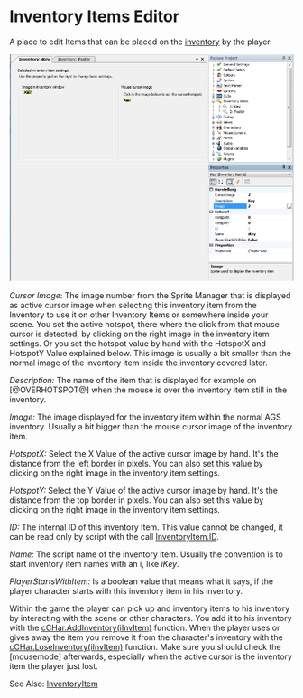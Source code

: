 # Inventory Items Editor

A place to edit Items that can be placed on the [inventory](Settingupthegame#inventory) by the player.

![Screenshot Inventory Item Editor](images/EditorInventoryItems_img1.png)


_Cursor Image_: The image number from the Sprite Manager that is displayed as active cursor image when selecting this inventory item from the Inventory to use it on other Inventory Items or somewhere inside your scene. You set the active hotspot, there where the click from that mouse cursor is detected, by clicking on the right image in the inventory item settings. Or you set the hotspot value by hand with the HotspotX and HotspotY Value explained below.
This image is usually a bit smaller than the normal image of the inventory item inside the inventory covered later.

_Description:_ The name of the item that is displayed for example on [@OVERHOTSPOT@] when the mouse is over the inventory item still in the inventory.

_Image:_ The image displayed for the inventory item within the normal AGS inventory. Usually a bit bigger than the mouse cursor image of the inventory item.


_HotspotX:_ Select the X Value of the active cursor image by hand. It's the distance from the left border in pixels. You can also set this value by clicking on the right image in the inventory item settings.

_HotspotY:_ Select the Y Value of the active cursor image by hand. It's the distance from the top border in pixels. You can also set this value by clicking on the right image in the inventory item settings.

_ID:_ The internal ID of this inventory Item. This value cannot be changed, it can be read only by script with the call [InventoryItem.ID](InventoryItem#id).

_Name:_ The script name of the inventory item. Usually the convention is to start inventory item names with an i, like _iKey_.

_PlayerStartsWithItem:_ Is a boolean value that means what it says, if the player character starts with this inventory item in his inventory.

Within the game the player can pick up and inventory items to his inventory by interacting with the scene or other characters. You add it to his inventory with the [cCHar.AddInventory(iInvItem)](Character#addinventory) function. When the player uses or gives away the item you remove it from the character's inventory with the [cCHar.LoseInventory(iInvItem)](Character#loseinventory) function. Make sure you should check the [mousemode] afterwards, especially when the active cursor is the inventory item the player just lost.


See Also: [InventoryItem](InventoryItem)
